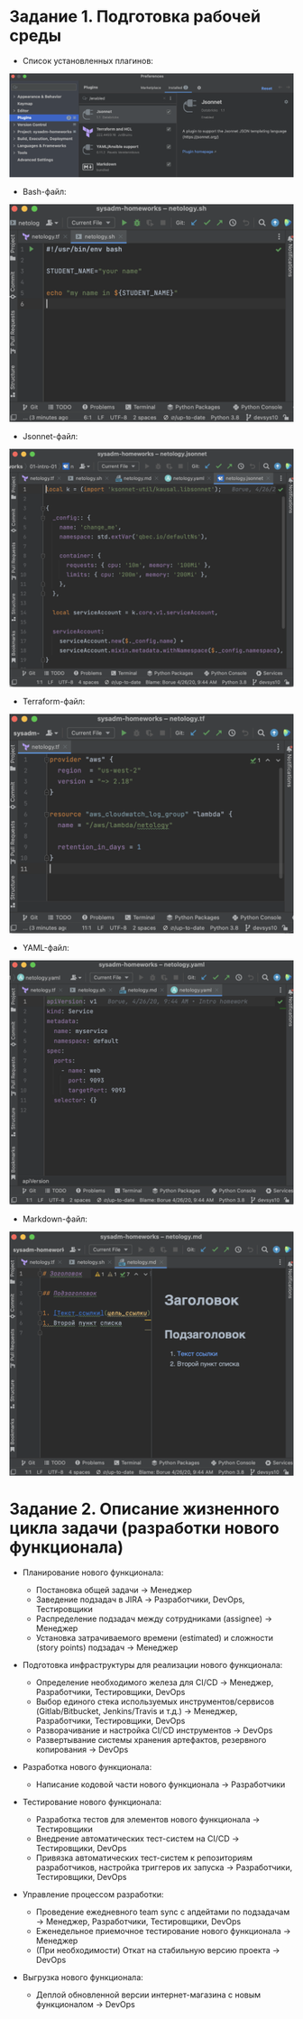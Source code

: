# Задание 1. Подготовка рабочей среды

- Список установленных плагинов:

![](./img/plugins_list.png)

- Bash-файл:

![](./img/bash.png)

- Jsonnet-файл:

![](./img/jsonnet.png)

- Terraform-файл:

![](./img/terraform.png)

- YAML-файл:

![](./img/yaml.png)

- Markdown-файл:

![](./img/markdown.png)

# Задание 2. Описание жизненного цикла задачи (разработки нового функционала)

- Планирование нового функционала:
  - Постановка общей задачи -> Менеджер
  - Заведение подзадач в JIRA -> Разработчики, DevOps, Тестировщики
  - Распределение подзадач между сотрудниками (assignee) -> Менеджер
  - Установка затрачиваемого времени (estimated) и сложности (story points) подзадач -> Менеджер

- Подготовка инфраструктуры для реализации нового функционала:
  - Определение необходимого железа для CI/CD -> Менеджер, Разработчики, Тестировщики, DevOps
  - Выбор единого стека используемых инструментов/сервисов (Gitlab/Bitbucket, Jenkins/Travis и т.д.) -> Менеджер, Разработчики, Тестировщики, DevOps
  - Разворачивание и настройка CI/CD инструментов -> DevOps
  - Развертывание системы хранения артефактов, резервного копирования -> DevOps

- Разработка нового функционала:
  - Написание кодовой части нового функционала -> Разработчики

- Тестирование нового функционала:
  - Разработка тестов для элементов нового функционала -> Тестировщики
  - Внедрение автоматических тест-систем на CI/CD -> Тестировщики, DevOps
  - Привязка автоматических тест-систем к репозиториям разработчиков, настройка триггеров их запуска -> Разработчики, Тестировщики, DevOps

- Управление процессом разработки:
  - Проведение ежедневного team sync с апдейтами по подзадачам -> Менеджер, Разработчики, Тестировщики, DevOps
  - Еженедельное приемочное тестирование нового функционала -> Менеджер
  - (При необходимости) Откат на стабильную версию проекта -> DevOps

- Выгрузка нового функционала:
  - Деплой обновленной версии интернет-магазина с новым функционалом -> DevOps